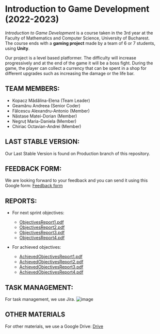 
# Introduction to Game Development (2022-2023)

*Introduction to Game Development* is a course taken in the 3rd year at the Faculty of Mathematics and Computer Science, University of Bucharest.
The course ends with a **gaming project** made by a team of 6 or 7 students, using **Unity**.

Our project is a level based platformer. The difficulty will increase progressively and at the end of the game it will be a boss fight.
During the game, the player can collect a currency that can be spent in a shop for different upgrades such as increasing the damage or the life bar.


## TEAM MEMBERS:

- Kopacz Mădălina-Elena (Team Leader)
- Geamănu Andreea (Senior Coder)
- Fălcescu Alexandru-Antonio (Member)
- Năstase Matei-Dorian (Member)
- Negruț Maria-Daniela (Member)
- Chiriac Octavian-Andrei (Member)

  
## LAST STABLE VERSION:

  Our Last Stable Version is found on Production branch of this repository.
  
  
## FEEDBACK FORM:

  We are looking forward to your feedback and you can send it using this Google form:
  [Feedback form](https://forms.gle/FqWcAsce48CcQs2y6)
  
## REPORTS:

- For next sprint objectives:
    - [ObjectivesReport1.pdf](https://github.com/MadalinaKopacz/gaming-project/files/9896336/Raport.obiective.1.pdf)
    - [ObjectivesReport2.pdf](https://github.com/MadalinaKopacz/gaming-project/files/9946404/ObjectivesReport2.2.pdf)
    - [ObjectivesReport3.pdf](https://github.com/MadalinaKopacz/gaming-project/files/10050927/ObjectivesReport3.pdf)
    - [ObjectivesReport4.pdf](https://github.com/MadalinaKopacz/gaming-project/files/10153127/ObjectivesReport4.2.pdf)



- For achieved objectives:
    - [AchievedObjectivesReport1.pdf](https://github.com/MadalinaKopacz/gaming-project/files/9946580/AchievedObjectivesRaport1.pdf)
    - [AchievedObjectivesReport2.pdf](https://github.com/MadalinaKopacz/gaming-project/files/10050925/AchievedObjectivesReport2.1.pdf)
    - [AchievedObjectivesReport3.pdf](https://github.com/MadalinaKopacz/gaming-project/files/10153124/AchievedObjectivesReport3.5.1.pdf)
    - [AchievedObjectivesReport4.pdf](https://github.com/MadalinaKopacz/gaming-project/files/10255396/AchievedObjectivesReport3.6.pdf)


## TASK MANAGEMENT:

  For task management, we use Jira.
  ![image](https://user-images.githubusercontent.com/79279298/198848983-9e5dbf11-3211-4d9c-b0b5-99872e5e2533.png)
  

## OTHER MATERIALS

  For other materials, we use a Google Drive: [Drive](https://drive.google.com/drive/folders/1jGQ-kjRpir5IkdF7W5srskWFdNS1NfXT?usp=sharing)
  
  
 
